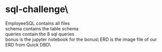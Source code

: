 # sql-challenge\
EmployeeSQL contains all files\
schema contains the table schema\
queries contain the 8 sql queries\
bonus is the jupyter notebook for the bonus\ 
ERD is the image file of our ERD from Quick DBD\

